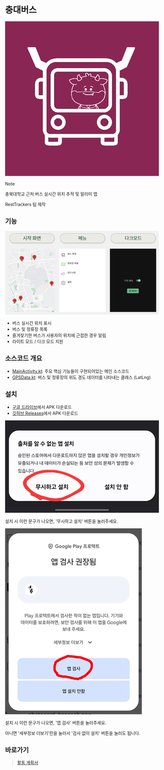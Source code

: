 # 충대버스
![icon](https://github.com/MineEric64/ChungdaeBus/blob/main/KakaoTalk_20241126_164352372.png?raw=true)
> [!NOTE]
 > 충북대학교 근처 버스 실시간 위치 추적 및 알리미 앱
> 
RestTrackers 팀 제작

## 기능
![kaka2](https://github.com/MineEric64/ChungdaeBus/blob/main/kaka2.png?raw=true)
- 버스 실시간 위치 표시
- 버스 및 정류장 목록
- 즐겨찾기한 버스가 사용자의 위치에 근접한 경우 알림
- 라이트 모드 / 다크 모드 지원

## 소스코드 개요
- [MainActivity.kt](https://github.com/MineEric64/ChungdaeBus/blob/main/app/src/main/java/com/ygwk/project_2/MainActivity.kt): 주요 핵심 기능들이 구현되어있는 메인 소스코드
- [GPSData.kt](https://github.com/MineEric64/ChungdaeBus/blob/main/app/src/main/java/com/ygwk/project_2/GPSData.kt): 버스 및 정류장의 위도 경도 데이터를 나타내는 클래스 (LatLng)

## 설치
- [구글 드라이브](https://drive.google.com/file/d/1I0wInFZp4BdWzYJjWUvw1u_pvOlzsorC/view?usp=sharing)에서 APK 다운로드
- [깃허브 Releases](https://github.com/MineEric64/ChungdaeBus/releases/download/v2.1/ChungdaeBusV2.apk)에서 APK 다운로드

![setup1](https://github.com/MineEric64/SIDBypass/blob/main/setup1.jpg?raw=true)

설치 시 이런 문구가 나오면, '무시하고 설치' 버튼을 눌러주세요.

![setup2](https://github.com/MineEric64/ChungdaeBus/blob/main/kaka.png?raw=true)

설치 시 이런 문구가 나오면, '앱 검사' 버튼을 눌러주세요.

아니면 '세부정보 더보기'란을 눌러서 '검사 없이 설치' 버튼을 눌러도 됩니다.

## 바로가기
> [활동 계획서](https://www.notion.so/fliy/2024-2-RC-1173fd460a5780549399f2e8f625a192?pvs=4)
